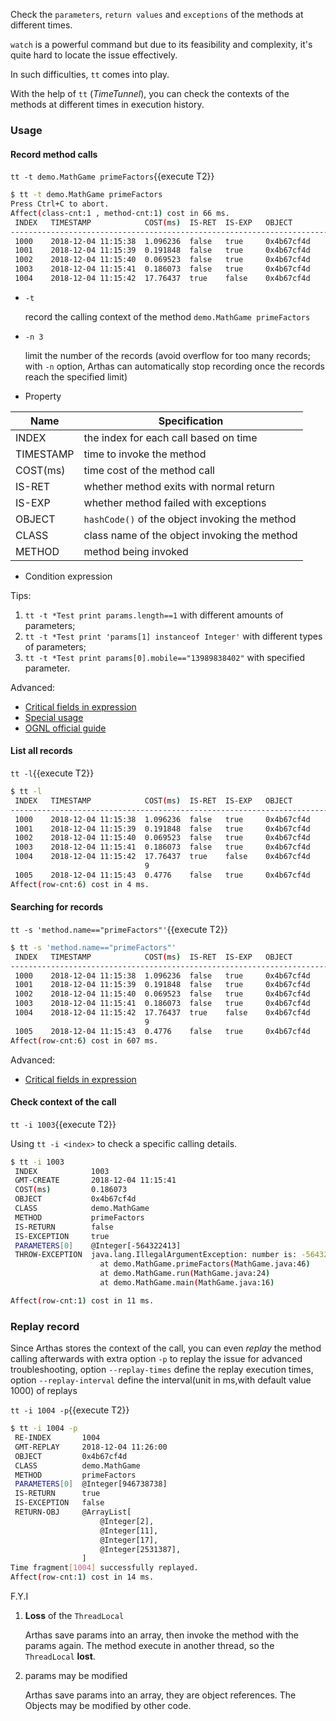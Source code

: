 
Check the `parameters`, `return values` and `exceptions` of the methods at different times.

`watch` is a powerful command but due to its feasibility and complexity, it's quite hard to locate the issue effectively. 

In such difficulties, `tt` comes into play. 

With the help of `tt` (*TimeTunnel*), you can check the contexts of the methods at different times in execution history. 

### Usage

#### Record method calls

`tt -t demo.MathGame primeFactors`{{execute T2}}

```bash
$ tt -t demo.MathGame primeFactors
Press Ctrl+C to abort.
Affect(class-cnt:1 , method-cnt:1) cost in 66 ms.
 INDEX   TIMESTAMP            COST(ms)  IS-RET  IS-EXP   OBJECT         CLASS                          METHOD
-------------------------------------------------------------------------------------------------------------------------------------
 1000    2018-12-04 11:15:38  1.096236  false   true     0x4b67cf4d     MathGame                       primeFactors
 1001    2018-12-04 11:15:39  0.191848  false   true     0x4b67cf4d     MathGame                       primeFactors
 1002    2018-12-04 11:15:40  0.069523  false   true     0x4b67cf4d     MathGame                       primeFactors
 1003    2018-12-04 11:15:41  0.186073  false   true     0x4b67cf4d     MathGame                       primeFactors
 1004    2018-12-04 11:15:42  17.76437  true    false    0x4b67cf4d     MathGame                       primeFactors
```

* `-t`

     record the calling context of the method `demo.MathGame primeFactors`
  
* `-n 3`

     limit the number of the records (avoid overflow for too many records; with `-n` option, Arthas can automatically stop recording once the records reach the specified limit)

* Property

|Name|Specification|
|---|---|
|INDEX|the index for each call based on time|
|TIMESTAMP|time to invoke the method|
|COST(ms)|time cost of the method call|
|IS-RET|whether method exits with normal return|
|IS-EXP|whether method failed with exceptions|
|OBJECT|`hashCode()` of the object invoking the method|
|CLASS|class name of the object invoking the method|
|METHOD|method being invoked|

* Condition expression

Tips:
1. `tt -t *Test print params.length==1` with different amounts of parameters;
2. `tt -t *Test print 'params[1] instanceof Integer'` with different types of parameters;
3. `tt -t *Test print params[0].mobile=="13989838402"` with specified parameter.
  
Advanced:
* [Critical fields in expression](https://alibaba.github.io/arthas/en/advice-class.html)
* [Special usage](https://github.com/alibaba/arthas/issues/71)
* [OGNL official guide](https://commons.apache.org/proper/commons-ognl/language-guide.html)

#### List all records

`tt -l`{{execute T2}}

```bash
$ tt -l
 INDEX   TIMESTAMP            COST(ms)  IS-RET  IS-EXP   OBJECT         CLASS                          METHOD
-------------------------------------------------------------------------------------------------------------------------------------
 1000    2018-12-04 11:15:38  1.096236  false   true     0x4b67cf4d     MathGame                       primeFactors
 1001    2018-12-04 11:15:39  0.191848  false   true     0x4b67cf4d     MathGame                       primeFactors
 1002    2018-12-04 11:15:40  0.069523  false   true     0x4b67cf4d     MathGame                       primeFactors
 1003    2018-12-04 11:15:41  0.186073  false   true     0x4b67cf4d     MathGame                       primeFactors
 1004    2018-12-04 11:15:42  17.76437  true    false    0x4b67cf4d     MathGame                       primeFactors
                              9
 1005    2018-12-04 11:15:43  0.4776    false   true     0x4b67cf4d     MathGame                       primeFactors
Affect(row-cnt:6) cost in 4 ms.
```


#### Searching for records

`tt -s 'method.name=="primeFactors"'`{{execute T2}}

```bash
$ tt -s 'method.name=="primeFactors"'
 INDEX   TIMESTAMP            COST(ms)  IS-RET  IS-EXP   OBJECT         CLASS                          METHOD
-------------------------------------------------------------------------------------------------------------------------------------
 1000    2018-12-04 11:15:38  1.096236  false   true     0x4b67cf4d     MathGame                       primeFactors
 1001    2018-12-04 11:15:39  0.191848  false   true     0x4b67cf4d     MathGame                       primeFactors
 1002    2018-12-04 11:15:40  0.069523  false   true     0x4b67cf4d     MathGame                       primeFactors
 1003    2018-12-04 11:15:41  0.186073  false   true     0x4b67cf4d     MathGame                       primeFactors
 1004    2018-12-04 11:15:42  17.76437  true    false    0x4b67cf4d     MathGame                       primeFactors
                              9
 1005    2018-12-04 11:15:43  0.4776    false   true     0x4b67cf4d     MathGame                       primeFactors
Affect(row-cnt:6) cost in 607 ms.
```

Advanced:
* [Critical fields in expression](advice-class.md)

#### Check context of the call

`tt -i 1003`{{execute T2}}

Using `tt -i <index>` to check a specific calling details.

```bash
$ tt -i 1003
 INDEX            1003
 GMT-CREATE       2018-12-04 11:15:41
 COST(ms)         0.186073
 OBJECT           0x4b67cf4d
 CLASS            demo.MathGame
 METHOD           primeFactors
 IS-RETURN        false
 IS-EXCEPTION     true
 PARAMETERS[0]    @Integer[-564322413]
 THROW-EXCEPTION  java.lang.IllegalArgumentException: number is: -564322413, need >= 2
                    at demo.MathGame.primeFactors(MathGame.java:46)
                    at demo.MathGame.run(MathGame.java:24)
                    at demo.MathGame.main(MathGame.java:16)

Affect(row-cnt:1) cost in 11 ms.
```

### Replay record

Since Arthas stores the context of the call, you can even *replay* the method calling afterwards with extra option `-p` to replay the issue for advanced troubleshooting, option `--replay-times` 
define the replay execution times, option  `--replay-interval` define the interval(unit in ms,with default value 1000) of replays   

`tt -i 1004 -p`{{execute T2}}

```bash
$ tt -i 1004 -p
 RE-INDEX       1004
 GMT-REPLAY     2018-12-04 11:26:00
 OBJECT         0x4b67cf4d
 CLASS          demo.MathGame
 METHOD         primeFactors
 PARAMETERS[0]  @Integer[946738738]
 IS-RETURN      true
 IS-EXCEPTION   false
 RETURN-OBJ     @ArrayList[
                    @Integer[2],
                    @Integer[11],
                    @Integer[17],
                    @Integer[2531387],
                ]
Time fragment[1004] successfully replayed.
Affect(row-cnt:1) cost in 14 ms.
```

F.Y.I

1. **Loss** of the `ThreadLocal`

    Arthas save params into an array, then invoke the method with the params again. The method execute in another thread, so the `ThreadLocal` **lost**.

1. params may be modified

    Arthas save params into an array, they are object references. The Objects may be modified by other code.

